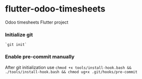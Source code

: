 # flutter-odoo-timesheets

Odoo timesheets Flutter project
 
 ### Initialize git
    `git init`

 ### Enable pre-commit manually
 After git initialization use `chmod +x tools/install-hook.bash && ./tools/install-hook.bash && chmod ug+x .git/hooks/pre-commit`